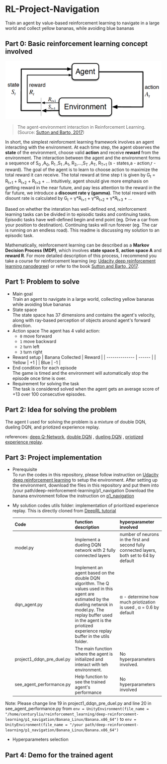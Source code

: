 # RL-Project-Navigation
Train an agent by value-based reinforcement learning to navigate in a large world and collect yellow bananas, while avoiding blue bananas

## Part 0: Basic reinforcement learning concept involved
![](https://github.com/CenturyLiu/RL-Project-Navigation/blob/master/pictures/rl-basic.png)
> The agent-environment interaction in Reinforcement Learning.(Source: [Sutton and Barto, 2017](http://incompleteideas.net/book/RLbook2020.pdf))

In short, the simplest reinforcment learning framework involves an agent interacting with the environment. At each time step, the agent observes the **state** of the environment, choose valid **action** and receive **reward** from the environment. The interaction between the agent and the environment forms a sequence of S<sub>0</sub> ,A<sub>0</sub>, R<sub>1</sub> ,S<sub>1</sub> ,A<sub>1</sub>, R<sub>2</sub>,...,S<sub>T</sub> ,A<sub>T</sub>, R<sub>T+1</sub>       (s - states,a - action,r - reward). The goal of the agent is to learn to choose action to maximize the total reward it can receive. The total reward at time step t is given by G<sub>t</sub> = R<sub>t+1</sub> + R<sub>t+2</sub> + R<sub>t+3</sub> + ... Intuitively, agent should give more emphasis on getting reward in the near future, and pay less attention to the reward in the far future, we introduce a **discount rate γ (gamma)**. The total reward with disount rate is calculated by G<sub>t</sub> = γ\*R<sub>t+1</sub> + γ\*R<sub>t+2</sub> + γ\*R<sub>t+3</sub> + ...

Based on whether the interation has well-defined end, reinforcement learning tasks can be divided in to episodic tasks and continuing tasks. Episodic tasks have well-defined begin and end point (eg. Drive a car from your position to destination). Continuing tasks will run forever (eg. The car is running on an endless road). This readme is discussing my solution to an episodic task.

Mathematically, reinforcement learning can be described as a **Markov Decision Process (MDP)**, which involves **state space S**, **action space A** and **reward R**. For more detailed description of this process, I recommend you take a course for reinforcement learning (eg: [Udacity deep reinforcement learning nanodegree](https://www.udacity.com/course/deep-reinforcement-learning-nanodegree--nd893)) or refer to the book [Sutton and Barto, 2017](http://incompleteideas.net/book/RLbook2020.pdf).  

## Part 1: Problem to solve
   - Main goal                                                                                                                                            
     Train an agent to navigate in a large world, collecting yellow bananas while avoiding blue bananas
   - State space                                                                                                           
     The state space has 37 dimensions and contains the agent's velocity, along with ray-based perception of objects around agent's forward direction.
   - Action space
     The agent has 4 valid action:
     - `0` move forward
     - `1` move backward
     - `2` turn left
     - `3` turn right
   - Reward setup
     | Banana Collected | Reward |
     |  --------------  | ------ |
     | Yellow           | +1     |
     | Blue             | -1     |
   - End condition for each episode                                                                                       
     The game is timed and the environment will automatically stop the episode once time is over.
   - Requirement for solving the task                                                                                      
     The task is considered solved when the agent gets an average score of +13 over 100 consecutive episodes. 
## Part 2: Idea for solving the problem
The agent I used for solving the problem is a mixture of double DQN, dueling DQN, and priotized experience replay.


references: [deep Q-Network](https://storage.googleapis.com/deepmind-media/dqn/DQNNaturePaper.pdf), [double DQN](https://arxiv.org/abs/1509.06461) , [dueling DQN](https://arxiv.org/abs/1511.06581) , [priotized experience replay](https://arxiv.org/abs/1511.05952).

## Part 3: Project implementation
   - Prerequisite                                                                                                             
     To run the codes in this repository, please follow instruction on [Udacity deep reinforcement learning](https://github.com/udacity/deep-reinforcement-learning) to setup the environment.
     After setting up the environment, download the files in this repository and put them into /your path/deep-reinforcement-learning/p1_navigation
     Download the banana environment follow the instruction on [p1_navigation](https://github.com/udacity/deep-reinforcement-learning/tree/master/p1_navigation)
   - My solution codes
     utils folder: implementation of prioritized experience replay. This is directly cloned from [DeepRL tutorial](https://github.com/qfettes/DeepRL-Tutorials/tree/master/utils)
     
     | Code   | function description | hyperparameter involved |
     | ---    | -------------------- | ----------------------- |
     |model.py|Implement a dueling DQN network with 2 fully connected layers| number of neurons in the first and second fully connected layers, both set to 64 by default|
     |dqn_agent.py|Implement an agent based on the double DQN algorithm. The Q values used in this agent are estimated by the dueling netwrok in model.py. The replay buffer used in the agent is the priotized experience replay buffer in the utils folder.|α - determine how much priotization is used , α = 0.6 by default|
     |project1_ddqn_pre_duel.py|The main function where the agent is initialized and interact with teh environment.|No hyperparameters involved.|
     |see_agent_performance.py|Help function to see the trained agent's performance|No hyperparameters involved|
   
   Note: Please change line 19 in project1_ddqn_pre_duel.py and line 20 in see_agent_performance.py
   from 
   `env = UnityEnvironment(file_name = "/home/centuryliu/reinforcement_learning/deep-reinforcement-learning/p1_navigation/Banana_Linux/Banana.x86_64")`
   to 
   `env = UnityEnvironment(file_name = "/your path/deep-reinforcement-learning/p1_navigation/Banana_Linux/Banana.x86_64")`
   
   
   
   - Hyperparameters selection

## Part 4: Demo for the trained agent
